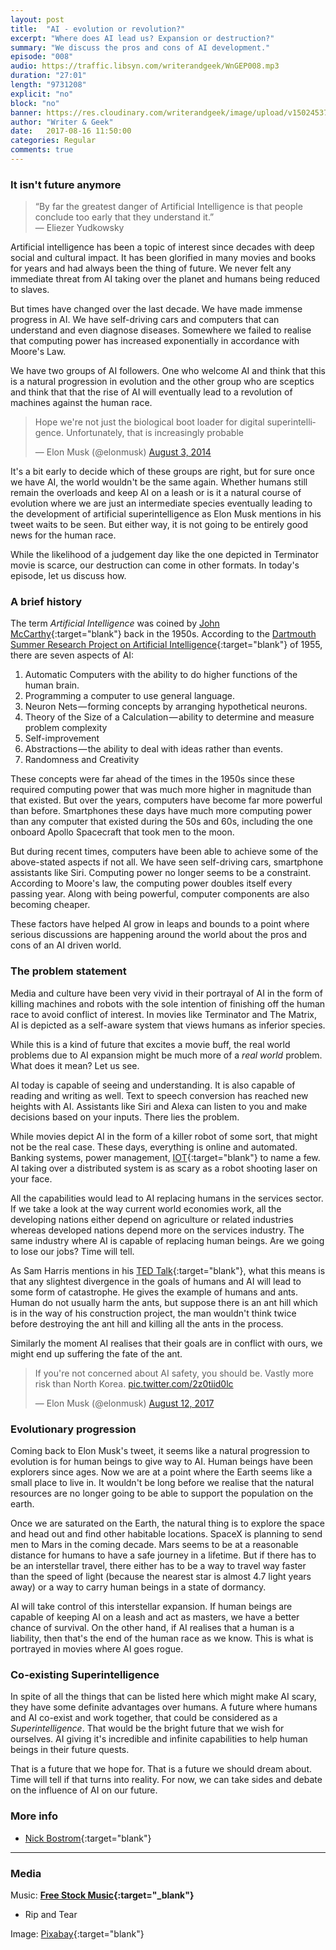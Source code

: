 ```yaml
---
layout: post
title:  "AI - evolution or revolution?"
excerpt: "Where does AI lead us? Expansion or destruction?"
summary: "We discuss the pros and cons of AI development."
episode: "008"
audio: https://traffic.libsyn.com/writerandgeek/WnGEP008.mp3
duration: "27:01"
length: "9731208"
explicit: "no"
block: "no"
banner: https://res.cloudinary.com/writerandgeek/image/upload/v1502453780/ai.jpg
author: "Writer & Geek"
date:   2017-08-16 11:50:00
categories: Regular
comments: true
---
```


### It isn't future anymore

> “By far the greatest danger of Artificial Intelligence is that people conclude too early that they understand it.”<br > 
― Eliezer Yudkowsky

Artificial intelligence has been a topic of interest since decades with deep social and cultural impact. It has been glorified in many movies and books for years and had always been the thing of future. We never felt any immediate threat from AI taking over the planet and humans being reduced to slaves.

But times have changed over the last decade. We have made immense progress in AI. We have self-driving cars and computers that can understand and even diagnose diseases. Somewhere we failed to realise that computing power has increased exponentially in accordance with Moore's Law.

We have two groups of AI followers. One who welcome AI and think that this is a natural progression in evolution and the other group who are sceptics and think that that the rise of AI will eventually lead to a revolution of machines against the human race.

<blockquote class="twitter-tweet" data-lang="en"><p lang="en" dir="ltr">Hope we&#39;re not just the biological boot loader for digital superintelligence. Unfortunately, that is increasingly probable</p>&mdash; Elon Musk (@elonmusk) <a href="https://twitter.com/elonmusk/status/496012177103663104">August 3, 2014</a></blockquote>
<script async src="//platform.twitter.com/widgets.js" charset="utf-8"></script>

It's a bit early to decide which of these groups are right, but for sure once we have AI, the world wouldn't be the same again. Whether humans still remain the overloads and keep AI on a leash or is it a natural course of evolution where we are just an intermediate species eventually leading to the development of artificial superintelligence as Elon Musk mentions in his tweet waits to be seen. But either way, it is not going to be entirely good news for the human race.

While the likelihood of a judgement day like the one depicted in Terminator movie is scarce, our destruction can come in other formats. In today's episode, let us discuss how.

### A brief history
The term _Artificial Intelligence_ was coined by [John McCarthy](https://en.wikipedia.org/wiki/John_McCarthy_(computer_scientist)){:target="blank"} back in the 1950s. According to the [Dartmouth Summer Research Project on Artificial Intelligence](http://www-formal.stanford.edu/jmc/history/dartmouth/dartmouth.html){:target="blank"} of 1955, there are seven aspects of AI:

1. Automatic Computers with the ability to do higher functions of the human brain.
2. Programming a computer to use general language.
3. Neuron Nets — forming concepts by arranging hypothetical neurons.
4. Theory of the Size of a Calculation — ability to determine and measure problem complexity
5. Self-improvement
6. Abstractions — the ability to deal with ideas rather than events.
7. Randomness and Creativity

These concepts were far ahead of the times in the 1950s since these required computing power that was much more higher in magnitude than that existed. But over the years, computers have become far more powerful than before. Smartphones these days have much more computing power than any computer that existed during the 50s and 60s, including the one onboard Apollo Spacecraft that took men to the moon.

But during recent times, computers have been able to achieve some of the above-stated aspects if not all. We have seen self-driving cars, smartphone assistants like Siri. Computing power no longer seems to be a constraint. According to Moore's law, the computing power doubles itself every passing year. Along with being powerful, computer components are also becoming cheaper.

These factors have helped AI grow in leaps and bounds to a point where serious discussions are happening around the world about the pros and cons of an AI driven world.

### The problem statement
Media and culture have been very vivid in their portrayal of AI in the form of killing machines and robots with the sole intention of finishing off the human race to avoid conflict of interest. In movies like Terminator and The Matrix, AI is depicted as a self-aware system that views humans as inferior species.

While this is a kind of future that excites a movie buff, the real world problems due to AI expansion might be much more of a _real world_ problem. What does it mean? Let us see.

AI today is capable of seeing and understanding. It is also capable of reading and writing as well. Text to speech conversion has reached new heights with AI. Assistants like Siri and Alexa can listen to you and make decisions based on your inputs. There lies the problem.

While movies depict AI in the form of a killer robot of some sort, that might not be the real case. These days, everything is online and automated. Banking systems, power management, [IOT](https://en.wikipedia.org/wiki/Internet_of_things){:target="blank"} to name a few. AI taking over a distributed system is as scary as a robot shooting laser on your face.

All the capabilities would lead to AI replacing humans in the services sector. If we take a look at the way current world economies work, all the developing nations either depend on agriculture or related industries whereas developed nations depend more on the services industry. The same industry where AI is capable of replacing human beings. Are we going to lose our jobs? Time will tell.

As Sam Harris mentions in his [TED Talk](https://www.youtube.com/watch?v=8nt3edWLgIg){:target="blank"}, what this means is that any slightest divergence in the goals of humans and AI will lead to some form of catastrophe. He gives the example of humans and ants. Human do not usually harm the ants, but suppose there is an ant hill which is in the way of his construction project, the man wouldn't think twice before destroying the ant hill and killing all the ants in the process.

Similarly the moment AI realises that their goals are in conflict with ours, we might end up suffering the fate of the ant.

<blockquote class="twitter-tweet" data-cards="hidden" data-lang="en"><p lang="en" dir="ltr">If you&#39;re not concerned about AI safety, you should be. Vastly more risk than North Korea. <a href="https://t.co/2z0tiid0lc">pic.twitter.com/2z0tiid0lc</a></p>&mdash; Elon Musk (@elonmusk) <a href="https://twitter.com/elonmusk/status/896166762361704450">August 12, 2017</a></blockquote>
<script async src="//platform.twitter.com/widgets.js" charset="utf-8"></script>

### Evolutionary progression
Coming back to Elon Musk's tweet, it seems like a natural progression to evolution is for human beings to give way to AI. Human beings have been explorers since ages. Now we are at a point where the Earth seems like a small place to live in. It wouldn't be long before we realise that the natural resources are no longer going to be able to support the population on the earth.

Once we are saturated on the Earth, the natural thing is to explore the space and head out and find other habitable locations. SpaceX is planning to send men to Mars in the coming decade. Mars seems to be at a reasonable distance for humans to have a safe journey in a lifetime. But if there has to be an interstellar travel, there either has to be a way to travel way faster than the speed of light (because the nearest star is almost 4.7 light years away) or a way to carry human beings in a state of dormancy.

AI will take control of this interstellar expansion. If human beings are capable of keeping AI on a leash and act as masters, we have a better chance of survival. On the other hand, if AI realises that a human is a liability, then that's the end of the human race as we know. This is what is portrayed in movies where AI goes rogue.

### Co-existing Superintelligence
In spite of all the things that can be listed here which might make AI scary, they have some definite advantages over humans. A future where humans and AI co-exist and work together, that could be considered as a _Superintelligence_. That would be the bright future that we wish for ourselves. AI giving it's incredible and infinite capabilities to help human beings in their future quests.

That is a future that we hope for. That is a future we should dream about. Time will tell if that turns into reality. For now, we can take sides and debate on the influence of AI on our future.

### More info

- [Nick Bostrom](https://www.youtube.com/watch?v=MnT1xgZgkpk){:target="blank"}

---

### Media
Music: **[Free Stock Music](https://www.freestockmusic.com){:target="_blank"}**
- Rip and Tear

Image: [Pixabay](https://pixabay.com/en/artificial-intelligence-155161/){:target="blank"}